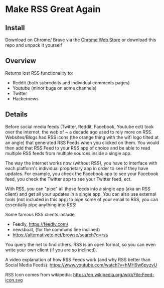 # Make RSS Great Again

## Install 
Download on Chrome/ Brave via the [Chrome Web Store](https://chrome.google.com/webstore/detail/make-rss-great-again/hgpchmdkbpnhmlioadpmggehanhogcbc)
or download this repo and unpack it yourself

## Overview
Returns lost RSS functionality to: 

* Reddit (both subreddits and individual comments pages)
* Youtube (minor bugs on some channels)
* Twitter
* Hackernews

## Details

Before social media feeds (Twitter, Reddit, Facebook, Youtube ect) took over the internet, the web of ~ a decade ago used to rely more on RSS. Websites/Blogs had RSS icons (the orange thing with the wifi logo tilted at an angle) that generated RSS Feeds when you clicked on them. You would then add that RSS Feed to your RSS app of choice and be able to read multiple RSS feeds from multiple sources inside a single app.

The way the internet works now (without RSS), you have to interface with each platform's individual proprietary app in order to see if they have updates. For example, you check the Facebook app to see your Facebook feed, you check the Twitter app to see your Twitter feed, ect.

With RSS, you can "pipe" all those feeds into a single app (aka an RSS client) and get all your updates in a single app. You can also use external tools (not included in this app) to pipe some of your email to RSS, you can essentially pipe anything into RSS!

Some famous RSS clients include: 
- Feedly, https://feedly.com/
- newsboat, (for the command line inclined)
- https://alternativeto.net/browse/search?q=rss 

You query the net to find others. RSS is an open format, so you can even write your own client (if you are so inclined).

A video explanation of how RSS Feeds work (and why RSS better than Social Media Feeds):
https://www.youtube.com/watch?v=hMH9w6pyzvU

RSS Icon comes from wikipedia:
https://en.wikipedia.org/wiki/File:Feed-icon.svg
